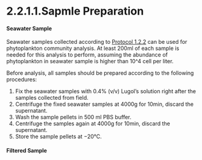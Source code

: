 # 2.2.1.1.Sapmle Preparation

#### Seawater Sample

Seawater samples collected according to [Protocol 1.2.2](../../../field-sampling/2/2.md) can be used for phytoplankton community analysis. At least 200ml of each sample is needed for this analysis to perform, assuming the abundance of phytoplankton in seawater sample is higher than 10^4 cell per liter.

Before analysis, all samples should be prepared according to the following procedures: 

1. Fix the seawater samples with 0.4% \(v/v\) Lugol’s solution right after the samples collected from field.
2. Centrifuge the fixed seawater samples at 4000g for 10min, discard the supernatant.
3. Wash the sample pellets in 500 ml PBS buffer.
4. Centrifuge the samples again at 4000g for 10min, discard the supernatant.
5. Store the sample pellets at −20°C.

#### Filtered Sample

